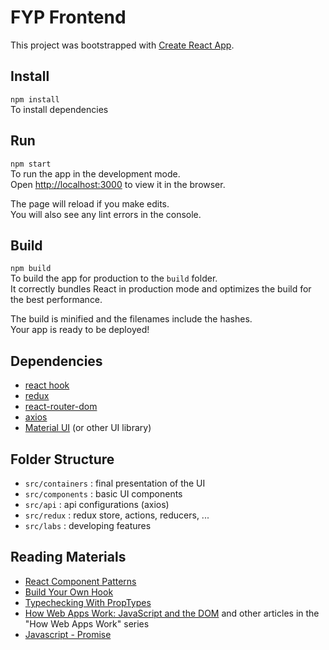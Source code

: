# FYP Frontend

This project was bootstrapped with [Create React App](https://github.com/facebook/create-react-app).

## Install

`npm install`  
To install dependencies

## Run

`npm start`   
To run the app in the development mode.\
Open [http://localhost:3000](http://localhost:3000) to view it in the browser.

The page will reload if you make edits.\
You will also see any lint errors in the console.

## Build

`npm build`   
To build the app for production to the `build` folder.\
It correctly bundles React in production mode and optimizes the build for the best performance.

The build is minified and the filenames include the hashes.\
Your app is ready to be deployed!

## Dependencies

* [react hook](https://reactjs.org/docs/hooks-intro.html)
* [redux](https://redux.js.org/introduction/getting-started)
* [react-router-dom](https://reactrouter.com/web/guides/quick-start)
* [axios](https://github.com/axios/axios)
* [Material UI](https://material-ui.com/getting-started/installation/) (or other UI library)

## Folder Structure

* `src/containers` : final presentation of the UI 
* `src/components` : basic UI components
* `src/api` : api configurations (axios)
* `src/redux` : redux store, actions, reducers, ...
* `src/labs` : developing features


## Reading Materials

* [React Component Patterns](https://blog.techbridge.cc/2018/06/27/advanced-react-component-patterns-note/)
* [Build Your Own Hook](https://reactjs.org/docs/hooks-custom.html)
* [Typechecking With PropTypes](https://reactjs.org/docs/typechecking-with-proptypes.html)
* [How Web Apps Work: JavaScript and the DOM](https://blog.isquaredsoftware.com/2020/11/how-web-apps-work-javascript-dom/) and other articles in the "How Web Apps Work" series
* [Javascript - Promise](https://developer.mozilla.org/en-US/docs/Web/JavaScript/Reference/Global_Objects/Promise)